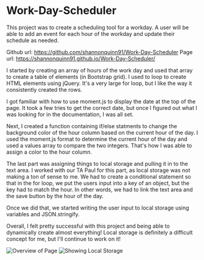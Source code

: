 # Work-Day-Scheduler
This project was to create a scheduling tool for a workday. A user will be able to add an event for each hour of the workday and update their schedule as needed. 

Github url: https://github.com/shannonquinn91/Work-Day-Scheduler
Page url: https://shannonquinn91.github.io/Work-Day-Scheduler/

I started by creating an array of hours of the work day and used that array to create a table of elements (in Bootstrap grid). I used to loop to create HTML elements using jQuery. It's a very large for loop, but I like the way it consistently created the rows. 

I got familiar with how to use moment.js to display the date at the top of the page. It took a few tries to get the correct date, but once I figured out what I was looking for in the documentation, I was all set. 

Next, I created a function containing if/else statments to change the background color of the hour column based on the current hour of the day. I used the moment.js format to determine the current hour of the day and used a values array to compare the two integers. That's how I was able to assign a color to the hour column. 

The last part was assigning things to local storage and pulling it in to the text area. I worked with our TA Paul for this part, as local storage was not making a ton of sense to me. We had to create a conditional statement so that in the for loop, we put the users input into a key of an object, but the key had to match the hour. In other words, we had to link the text area and the save button by the hour of the day. 

Once we did that, we started writing the user input to local storage using variables and JSON.stringify. 

Overall, I felt pretty successful with this project and being able to dynamically create almost everything! Local storage is definitely a difficult concept for me, but I'll continue to work on it!

![Overview of Page](./Assets/screenshot1.png)
![Showing Local Storage](./Assets/screenshot2.png)


